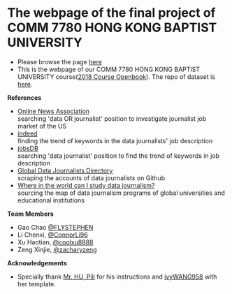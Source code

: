 # The webpage of the final project of COMM 7780 HONG KONG BAPTIST UNIVERSITY
- Please browse the page [here](https://flystephen.github.io/DJ-insight/)
- This is the webpage of our COMM 7780 HONG KONG BAPTIST UNIVERSITY course([2018 Course Openbook]( https://github.com/hupili/python-for-data-and-media-communication-gitbook/)). The repo of dataset is [here](https://github.com/ConnorLi96/survival-guide-of-data-journalist).

**References**

- [Online News Association](https://careers.journalists.org/jobs/?keywords=data+OR+journalist&page=1)  
searching 'data OR journalist' position to investigate journalist job market of the US  
- [indeed](https://www.indeed.com/jobs?q=Data+Journalist+Internship&start=10)  
finding the trend of keywords in the data journalists' job description  
- [jobsDB](https://hk.jobsdb.com/hk/search-jobs/data-journalist/1)  
searching 'data journalist' position to find the trend of keywords in job description  
- [Global Data Journalists Directory](http://jplusplus.github.io/global-directory/)  
scraping the accounts of data journalists on Github  
- [Where in the world can I study data journalism?](https://medium.com/ucd-ischool/where-in-the-world-can-i-study-data-journalism-44c006e55ea5)  
sourcing the map of data journalism programs of global universities and educational institutions  


**Team Members**

*   Gao Chao [@FLYSTEPHEN](https://github.com/FLYSTEPHEN)
*   Li Chenxi, [@ConnorLi96](https://github.com/ConnorLi96)
*   Xu Haotian, [@coolxu8888](https://github.com/coolxu8888)
*   Zeng Xinjie, [@zacharyzeng](https://github.com/zacharyzeng)

**Acknowledgements**

*   Specially thank [Mr. HU, Pili](https://github.com/hupili) for his instructions and [ivyWANG958](https://github.com/ivyWANG958) with her template.
